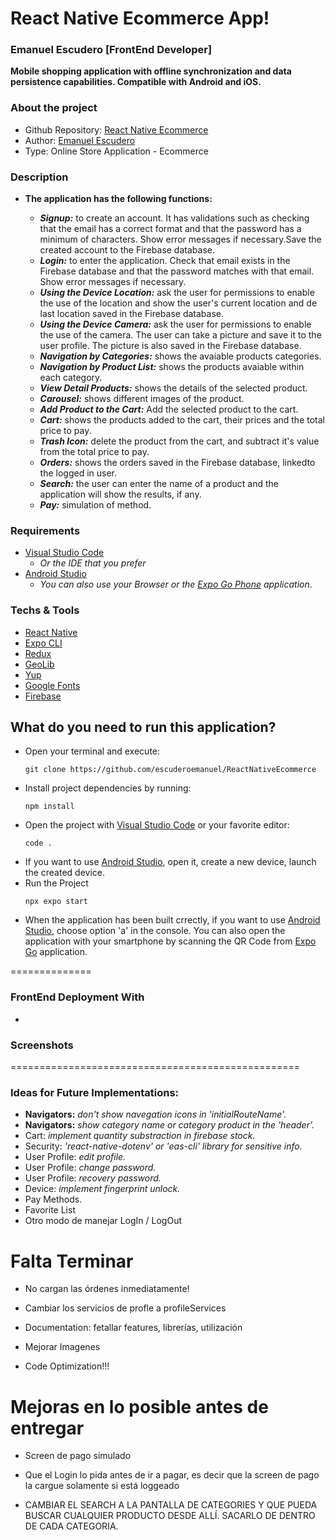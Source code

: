 # React Native Ecommerce App!

### Emanuel Escudero [FrontEnd Developer]

__Mobile shopping application with offline synchronization and data persistence capabilities. Compatible with Android and iOS.__

### About the project

- Github Repository: [React Native Ecommerce](https://github.com/escuderoemanuel/ReactNativeEcommerce)
- Author: [Emanuel Escudero](http://emanuelescudero.ar)
- Type: Online Store Application - Ecommerce

### Description

- **The application has the following functions:**
  
  - ***Signup:*** to create an account. It has validations such as checking that the email has a correct format and that the password has a minimum of characters. Show error messages if necessary.Save the created account to the Firebase database. 
  - ***Login:*** to enter the application. Check that email exists in the Firebase database and that the password matches with that email. Show error messages if necessary.
  - ***Using the Device Location:*** ask the user for permissions to enable the use of the location and show the user\'s current location and de last location saved in the Firebase database. 
  - ***Using the Device Camera:*** ask the user for permissions to enable the use of the camera. The user can take a picture and save it to the user profile. The picture is also saved in the Firebase database. 
  - ***Navigation by Categories:*** shows the avaiable products categories.
  - ***Navigation by Product List:*** shows the products avaiable within each category.
  - ***View Detail Products:*** shows the details of the selected product.
  - ***Carousel:*** shows different images of the product.
  - ***Add Product to the Cart:*** Add the selected product to the cart.
  - ***Cart:*** shows the products added to the cart, their prices and the total price to pay.
  - ***Trash Icon:*** delete the product from the cart, and subtract it\'s value from the total price to pay.
  - ***Orders:*** shows the orders saved in the Firebase database, linkedto the logged in user.
  - ***Search:*** the user can enter the name of a product and the application will show the results, if any.
  - ***Pay:*** simulation of method.



### Requirements

- [Visual Studio Code](https://code.visualstudio.com/) 
  - _Or the IDE that you prefer_
- [Android Studio](https://developer.android.com/studio?hl=es-419)
  - _You can also use your Browser or the [Expo Go Phone](https://expo.dev/client) application_.

### Techs & Tools

- [React Native](https://reactnative.dev/)
- [Expo CLI](https://docs.expo.dev/more/expo-cli/)
- [Redux](https://redux.js.org/)
- [GeoLib](https://www.npmjs.com/package/geolib)
- [Yup](https://www.npmjs.com/package/yup)
- [Google Fonts](https://fonts.google.com/)
- [Firebase](https://firebase.google.com/?hl=es) 


## What do you need to run this application?

- Open your terminal and execute:
  ```
  git clone https://github.com/escuderoemanuel/ReactNativeEcommerce
  ```
- Install project dependencies by running:
  ```
  npm install
  ```
- Open the project with [Visual Studio Code](https://code.visualstudio.com/) or your favorite editor:
  ```
  code .
  ```
- If you want to use [Android Studio](https://developer.android.com/studio?hl=es-419), open it, create a new device, launch the created device.  
- Run the Project
  ```
  npx expo start
  ```
- When the application has been built crrectly, if you want to use [Android Studio](https://developer.android.com/studio?hl=es-419), choose option \'a\' in the console. You can also open the application with your smartphone by scanning the QR Code from [Expo Go](https://expo.dev/client) application.

============== 


### FrontEnd Deployment With

- []()


### Screenshots





==================================================
###  Ideas for Future Implementations:

- **Navigators:** _don\'t show navegation icons in \'initialRouteName\'._
- **Navigators:** _show category name or category product in the \'header\'._
- Cart: _implement quantity substraction in firebase stock._
- Security: _\'react-native-dotenv\' or \'eas-cli\' library for sensitive info._
- User Profile: _edit profile._
- User Profile: _change password._
- User Profile: _recovery password._
- Device: _implement fingerprint unlock._
- Pay Methods.
- Favorite List
- Otro modo de manejar LogIn / LogOut

# Falta Terminar

- No cargan las órdenes inmediatamente!


- Cambiar los servicios de profle a profileServices

- Documentation: fetallar features, librerías, utilización

- Mejorar Imagenes

- Code Optimization!!!



# Mejoras en lo posible antes de entregar

- Screen de pago simulado
- Que el Login lo pida antes de ir a pagar, es decir que la screen de pago la cargue solamente si está loggeado
  
- CAMBIAR EL SEARCH A LA PANTALLA DE CATEGORIES Y QUE PUEDA BUSCAR CUALQUIER PRODUCTO DESDE ALLÍ. SACARLO DE DENTRO DE CADA CATEGORIA.


